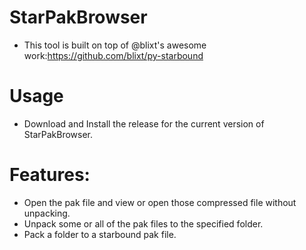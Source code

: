# StarPakBrowser
* This tool is built on top of @blixt's awesome work:https://github.com/blixt/py-starbound
# Usage
* Download and Install the release for the current version of StarPakBrowser.
# Features:
* Open the pak file and view or open those compressed file without unpacking.  
* Unpack some or all of the pak files to the specified folder.  
* Pack a folder to a starbound pak file.
